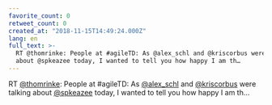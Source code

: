 ```yaml
---
favorite_count: 0
retweet_count: 0
created_at: "2018-11-15T14:49:24.000Z"
lang: en
full_text: >-
  RT @thomrinke: People at #agileTD: As @alex_schl and @kriscorbus were talking
  about @spkeazee today, I wanted to tell you how happy I am th…
---
```


RT [@thomrinke](https://twitter.com/thomrinke): People at #agileTD: As
[@alex_schl](https://twitter.com/alex_schl) and
[@kriscorbus](https://twitter.com/kriscorbus) were talking about
[@spkeazee](https://twitter.com/spkeazee) today, I wanted to tell you how happy
I am th…
